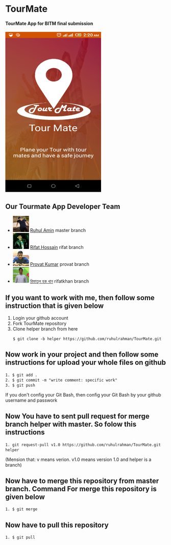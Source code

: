 # TourMate
#### TourMate App for BITM final submission

<img src="logo.png" width="300" height="500">

## Our Tourmate App Developer Team
 - <img src="ruhul.jpg" width="50" height="50"> [Ruhul Amin](https://www.facebook.com/Ruhul14.02) master branch
 - <img src="rifat.jpg" width="50" height="50"> [Rifat Hossain](https://www.facebook.com/rifat.hossain.007) rifat branch
 - <img src="provat.jpg" width="50" height="50"> [Provat Kumar](https://www.facebook.com/provat.kumar.754) provat branch
 - <img src="rifatkhan.jpg" width="50" height="50"> [রিফাতুল হক খান](https://www.facebook.com/rifatulhaquekhan) rifatkhan branch
 
## If you want to work with me, then follow some instruction that is given below
1. Login your github account
2. Fork TourMate repository
3. Clone helper branch from here
	```
	$ git clone -b helper https://github.com/ruhulrahman/TourMate.git
	```
	
## Now work in your project and then follow some instructions for upload your whole files on github
	1. $ git add .
	2. $ git commit -m "write comment: specific work"
	3. $ git push
If you don't config your Git Bash, then config your Git Bash by your github username and passwork
	
## Now You have to sent pull request for merge branch helper with master. So folow this instructions
	1. git request-pull v1.0 https://github.com/ruhulrahman/TourMate.git helper
(Mension that: v means verion. v1.0 means version 1.0 and helper is a branch)
## Now have to merge this repository from master branch. Command For merge this repository is given below
	1. $ git merge
## Now have to pull this repository
	1. $ git pull
